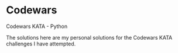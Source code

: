 # Codewars
Codewars KATA - Python

The solutions here are my personal solutions for the Codewars KATA challenges I have attempted.
